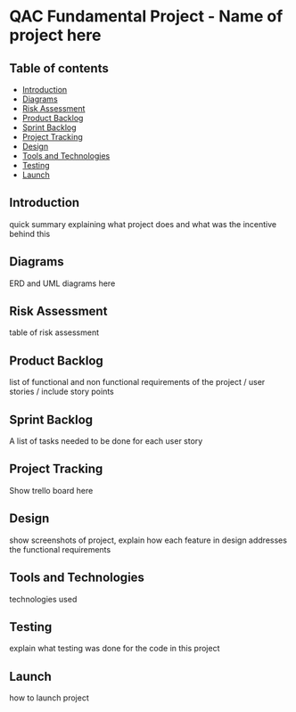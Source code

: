 # QAC Fundamental Project - Name of project here

## Table of contents
* [Introduction](#introduction)
* [Diagrams](#diagrams)
* [Risk Assessment](#risk-assessment)
* [Product Backlog](#product-backlog)
* [Sprint Backlog](#sprint-backlog)
* [Project Tracking](#project-tracking)
* [Design](#design)
* [Tools and Technologies](#tools-and-technologies)
* [Testing](#testing)
* [Launch](#launch)

## Introduction

quick summary explaining what project does and what was the incentive behind this

## Diagrams

ERD and UML diagrams here

## Risk Assessment

table of risk assessment

## Product Backlog

list of functional and non functional requirements of the project / user stories / include story points

## Sprint Backlog

A list of tasks needed to be done for each user story

## Project Tracking

Show trello board here

## Design

show screenshots of project, explain how each feature in design addresses the functional requirements

## Tools and Technologies

technologies used

## Testing

explain what testing was done for the code in this project

## Launch

how to launch project
